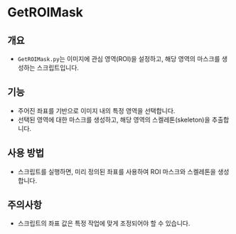 # GetROIMask

## 개요
- `GetROIMask.py`는 이미지에 관심 영역(ROI)을 설정하고, 해당 영역의 마스크를 생성하는 스크립트입니다.

## 기능
- 주어진 좌표를 기반으로 이미지 내의 특정 영역을 선택합니다.
- 선택된 영역에 대한 마스크를 생성하고, 해당 영역의 스켈레톤(skeleton)을 추출합니다.

## 사용 방법
- 스크립트를 실행하면, 미리 정의된 좌표를 사용하여 ROI 마스크와 스켈레톤을 생성합니다.

## 주의사항
- 스크립트의 좌표 값은 특정 작업에 맞게 조정되어야 할 수 있습니다.
